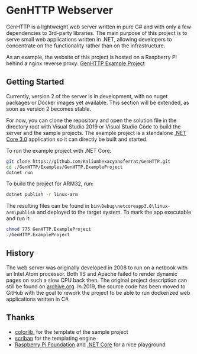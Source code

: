 # GenHTTP Webserver

GenHTTP is a lightweight web server written in pure C# and with only a few dependencies to 3rd-party libraries. The main purpose of this project is to serve small web applications written in .NET, allowing developers to concentrate on the functionality rather than on the infrastructure.

As an example, the website of this project is hosted on a Raspberry Pi behind a nginx reverse proxy: [GenHTTP Example Project](https://genes.pics/genhttp/website/)

## Getting Started

Currently, version 2 of the server is in development, with no nuget packages or Docker images yet available. This section will be extended, as soon as version 2 becomes stable.

For now, you can clone the repository and open the solution file in the directory root with Visual Studio 2019 or Visual Studio Code to build the server and the sample projects. The example project is a standalone [.NET Core 3.0](https://dotnet.microsoft.com/download/dotnet-core/3.0) application so it can directly be built and started.

To run the example project with .NET Core:

```sh
git clone https://github.com/Kaliumhexacyanoferrat/GenHTTP.git
cd ./GenHTTP/Examples/GenHTTP.ExampleProject
dotnet run
```

To build the project for ARM32, run:

```sh
dotnet publish -r linux-arm
```

The resulting files can be found in `bin\Debug\netcoreapp3.0\linux-arm\publish` and deployed to the target system. To mark the app executable and run it:

```sh
chmod 775 GenHTTP.ExampleProject
./GenHTTP.ExampleProject
```

## History

The web server was originally developed in 2008 to run on a netbook with an Intel Atom processor. Both IIS and Apache failed to render dynamic pages on such a slow CPU back then. The original project description can still be found on [archive.org](https://web.archive.org/web/20100706192130/http://gene.homeip.net/GenHTTPWebsite/). In 2019, the source code has been moved to GitHub with the goal to rework the project to be able to run dockerized web applications written in C#.

## Thanks

- [colorlib.](https://colorlib.com/) for the template of the sample project
- [scriban](https://github.com/lunet-io/scriban) for the templating engine
- [Raspberry Pi Foundation](https://www.raspberrypi.org/) and [.NET Core](https://github.com/dotnet/core) for a nice playground